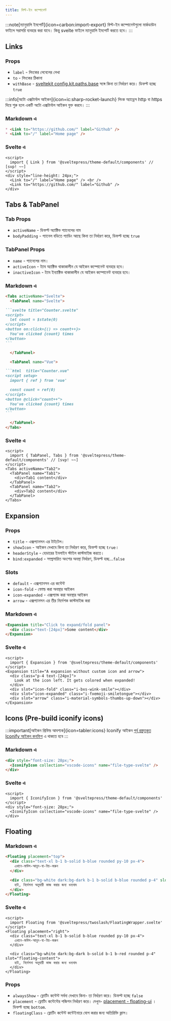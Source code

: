 ```yaml
---
title: বিল্ট-ইন কম্পোনেন্ট
---
```


:::note[ম্যানুয়ালি ইমপোর্ট]{icon=carbon:import-export}
বিল্ট-ইন কম্পোনেন্টগুলো মার্কডাউন ফাইলে সরাসরি ব্যবহার করা যাবে।
কিন্তু svelte ফাইলে ম্যানুয়ালি ইমপোর্ট করতে হবে।
:::

## Links

### Props

* `label` - লিংকের লেবেলের লেখা
* `to` - লিংকের ঠিকানা
* `withBase` - [sveltekit config.kit.paths.base](https://kit.svelte.dev/docs/modules#$app-paths-base) সঙ্গে কিনা তা নির্ধারণ করে। ডিফল্ট হচ্ছে `true`

:::info[অটো এক্সটার্নাল আইকন]{icon=ic:sharp-rocket-launch}
লিংক অ্যাড্রেস http বা https দিয়ে শুরু হলে একটি অটো এক্সটার্নাল আইকন যুক্ত করবে।
:::

### Markdown এ

```md live
* <Link to="https://github.com/" label="Github" />
* <Link to="/" label="Home page" />
```

### Svelte এ

```svelte live
<script>
  import { Link } from '@sveltepress/theme-default/components' // [svp! ~~]
</script>
<div style="line-height: 24px;">
  <Link to="/" label="Home page" /> <br />
  <Link to="https://github.com/" label="Github" />
</div>
```

## Tabs & TabPanel

### Tab Props

* `activeName` - ডিফল্ট অ্যাক্টিভ প্যানেলের নাম
* `bodyPadding` - প্যানেল বডিতে প্যাডিং আছে কিনা তা নির্ধারণ করে, ডিফল্ট হচ্ছে `true`

### TabPanel Props

* `name` - প্যানেলের নাম।
* `activeIcon` - ট্যাব অ্যাক্টিভ থাকাকালীন যে আইকন কম্পোনেন্ট ব্যবহার হবে।
* `inactiveIcon` - ট্যাব ইন্যাক্টিভ থাকাকালীন যে আইকন কম্পোনেন্ট ব্যবহার হবে।

### Markdown এ

````md live
<Tabs activeName="Svelte">
  <TabPanel name="Svelte">

```svelte title="Counter.svelte"
<script>
  let count = $state(0)
</script>
<button on:click={() => count++}>
  You've clicked {count} times
</button>
```

  </TabPanel>

  <TabPanel name="Vue">

```html  title="Counter.vue"
<script setup>
  import { ref } from 'vue'

  const count = ref(0)
</script>
<button @click="count++">
  You've clicked {count} times
</button>
```

  </TabPanel>
</Tabs>
````

### Svelte এ

```svelte live
<script>
  import { TabPanel, Tabs } from '@sveltepress/theme-default/components' // [svp! ~~]
</script>
<Tabs activeName="Tab2">
  <TabPanel name="Tab1">
    <div>Tab1 content</div>
  </TabPanel>
  <TabPanel name="Tab2">
    <div>Tab2 content</div>
  </TabPanel>
</Tabs>
```

## Expansion

### Props

* `title` - এক্সপ্যানসন এর টাইটেল।
* `showIcon` - আইকন দেখাবে কিনা তা নির্ধারণ করে, ডিফল্ট হচ্ছে `true`।
* `headerStyle` - হেডারের ইনলাইন স্টাইল কাস্টমাইজ করতে।
* `bind:expanded` - সম্প্রসারিত অংশের অবস্থা নির্ধারণ, ডিফল্ট হচ্ছ...`false`

### Slots

* `default` - এক্সপ্যানসন এর কন্টেন্ট
* `icon-fold` - ফোল্ড করা অবস্থার আইকন
* `icon-expanded` - এক্সপ্যান্ড করা অবস্থার আইকন
* `arrow` - এক্সপ্যানসন এর তীর নির্দেশক কাস্টমাইজ করা

### Markdown এ

```md live
<Expansion title="Click to expand/fold panel">
  <div class="text-[24px]">Some content</div>
</Expansion>
```
### Svelte এ

```svelte live
<script>
  import { Expansion } from '@sveltepress/theme-default/components'
</script>
<Expansion title="A expansion without custom icon and arrow">
  <div class="p-4 text-[24px]">
    Look at the icon left. It gets colored when expanded!
  </div>
  <div slot="icon-fold" class="i-bxs-wink-smile"></div>
  <div slot="icon-expanded" class="i-fxemoji-smiletongue"></div>
  <div slot="arrow" class="i-material-symbols-thumbs-up-down"></div>
</Expansion>
```

## Icons (Pre-build iconify icons)

:::important[আইকন প্রিবিল্ড আবশ্যক]{icon=tabler:icons}
Iconify আইকন  [পূর্ব প্রস্তুতকৃত Iconify আইকন কনফিগ](/reference/default-theme/#preBuildIconifyIcons) এ থাকতে হবে
:::

### Markdown এ

```md live
<div style="font-size: 28px;">
  <IconifyIcon collection="vscode-icons" name="file-type-svelte" />
</div>
```

### Svelte এ

```svelte live
<script>
  import { IconifyIcon } from '@sveltepress/theme-default/components'
</script>
<div style="font-size: 28px;">
  <IconifyIcon collection="vscode-icons" name="file-type-svelte" />
</div>
```

## Floating

### Markdown এ

```md live
<Floating placement="top">
  <div class="text-xl b-1 b-solid b-blue rounded py-10 px-4">
    এখানে-মাউস-আনুন-বা-টাচ-করুন
  </div>

  <div class="bg-white dark:bg-dark b-1 b-solid b-blue rounded p-4" slot="floating-content">
    হাই, নির্দেশনা অনুযায়ী কাজ করার জন্য ধন্যবাদ
  </div>
</Floating>
```

### Svelte এ

```svelte live
<script>
  import Floating from '@sveltepress/twoslash/FloatingWrapper.svelte'
</script>
<Floating placement="right">
  <div class="text-xl b-1 b-solid b-blue rounded py-10 px-4">
    এখানে-মাউস-আনুন-বা-টাচ-করুন
  </div>

  <div class="bg-white dark:bg-dark b-solid b-1 b-red rounded p-4" slot="floating-content">
    হাই, নির্দেশনা অনুযায়ী কাজ করার জন্য ধন্যবাদ
  </div>
</Floating>
```

### Props

* `alwaysShow` - ফ্লোটিং কন্টেন্ট সর্বদা দেখাবে কিনা- তা নির্ধারণ করে। ডিফল্ট হচ্ছে `false`
* `placement` - ফ্লোটিং কন্টেন্টের পজিশন নির্ধারণ করে। দেখুন- [placement - floating-ui](https://floating-ui.com/docs/computePosition#placement) । ডিফল্ট হচ্ছে `bottom`.
* `floatingClass` - ফ্লোটিং কন্টেন্ট কন্টেইনারে যোগ করার জন্য অতিরিক্তি ক্লাস।

